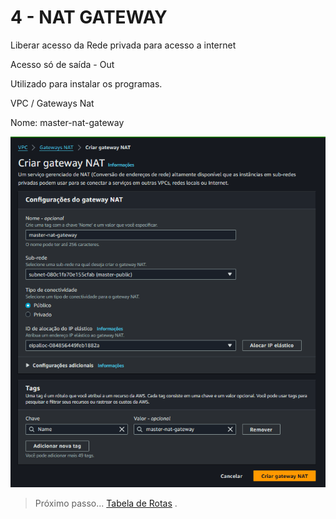 # 4 - NAT GATEWAY

Liberar acesso da Rede privada para acesso a internet

Acesso só de saída - Out

Utilizado para instalar os programas.

VPC / Gateways Nat

Nome: master-nat-gateway

<div align="center">

![Criando Nat Gateway](./images/nat-gateway.png)

</div>

> Próximo passo... [Tabela de Rotas](./route-tables.md) .

